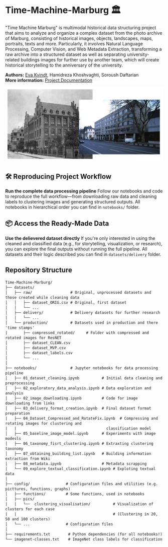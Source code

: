 # Time-Machine-Marburg 🏛️
"Time Machine Marburg" is multimodal historical data structuring project that aims to analyze and organize a complex dataset from the photo archive of Marburg, consisting of historical images, objects, landscapes, maps, portraits, texts and more. Particularly, it involves Natural Language Processing, Computer Vision, and Web Metadata Extraction, transforming a raw archive into a structured dataset as well as separating university-related buildings images for further use by another team, which will create historical storytelling to the anniversary of the university.

**Authors:** [Eva Kvindt](www.linkedin.com/in/eva-kvindt), Hamidreza Khoshvaghti, Soroush Daftarian  
**More information:** [Project Documentation](https://zenodo.org/records/15427716?token=eyJhbGciOiJIUzUxMiJ9.eyJpZCI6ImJiN2YyM2E2LTNmMmEtNDg3NS1iNjliLTFhYTZhN2VjYmM1YSIsImRhdGEiOnt9LCJyYW5kb20iOiI4NzBkOTdiYTQ3ZTFkMDU0OTkwY2M1ZmQ0NjJkNjAxZiJ9.1KtO70OIetgZX_Q2k7_fouTeI-R-efhNVc-JrhMEaiKBoL5rKALWmA_u8aNQEM29pEchoHCadWhKkOzuW3lA2A)

![cover](https://github.com/KvindtEva/Time-Machine-Marburg/blob/main/config/pics/git_overview_pic.png?raw=true)



## 🛠️ Reproducing Project Workflow
**Run the complete data processing pipeline**
Follow our notebooks and code to reproduce the full workflow—from downloading raw data and cleaning labels to clustering images and generating structured outputs. All notebooks in hierarchical order you can find in `notebooks/` folder.

## 📦 Access the Ready-Made Data
**Use the delievered dataset directly**
If you're only interested in using the cleaned and classified data (e.g., for storytelling, visualization, or research), you can explore the final outputs without running the full pipeline. All datasets and their logic described you can find in `datasets/delivery` folder.



## Repository Structure

```
Time-Machine-Marburg/
├── datasets/
│   ├── raw/                 # Original, unprocessed datasets and those created while cleaning data
│   │   ├── dataset_ORIG.csv # Original, first dataset
│   │   └── ...              
│   ├── delivery/            # Delivery datasets for further research
│   │   └── ...              
│   └── production/          # Datasets used in production and there 'time stamps'
|       ├── compressed_rotated/     # Folder with compressed and rotated images for ResNET
│       ├── dataset_CLEAN.csv
│       ├── dataset_MVP.csv
│       ├── dataset_labels.csv
│       └── ...
│
├── notebooks/               # Jupyter notebooks for data processing pipeline
│   ├── 01_dataset_cleaning.ipynb          # Initial data cleaning and preprocessing
│   ├── 02_exploratory_data_analysis.ipynb # Data exploration and analysis
│   ├── 02_image_downloading.ipynb         # Code for image downloading from links
│   ├── 03_delivery_format_creation.ipynb  # Final dataset format preparation
|   ├── 04_Dataset_Compressed_and_RotateFix.ipynb  # Compressing and rotating images for clustering and 
|   |                                        classification model
│   ├── 05_baseline_image_model.ipynb      # Experiments with image modesls
│   ├── 06_taxonomy_fisrt_clustering.ipynb # Extraxting clustering taxonomy
│   ├── 07_obtaining_building_list.ipynb   # Building information extraction from Wiki
│   ├── 08_metadata.ipynb                  # Metadata scrapping
│   └── 09_explore_textual_classification.ipynb # Exploting textual data
│
├── config/                # Configuration files and utilities (e.g. picttures, functions, graphs)
│   ├── functions/         # Some functions, used in notebooks
│   ├── pics/    
|   |   └──  clustering_visualisation/          # Visualization of clusters for each case 
|   |                                           # (Clustering in 20, 50 and 100 clusters)
│   └── ...                # Configuration files
│
├── requirements.txt        # Python dependencies (for all notebooks!)
└── imagenet-classes.txt    # ImageNet class labels for classification
```
